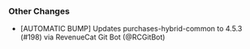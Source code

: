### Other Changes
* [AUTOMATIC BUMP] Updates purchases-hybrid-common to 4.5.3 (#198) via RevenueCat Git Bot (@RCGitBot)
